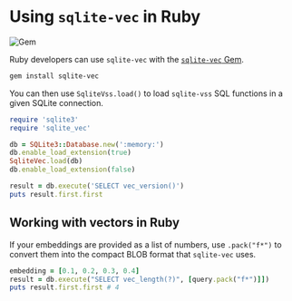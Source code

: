 # Using `sqlite-vec` in Ruby

![Gem](https://img.shields.io/gem/v/sqlite-vec?color=red&logo=rubygems&logoColor=white)

Ruby developers can use `sqlite-vec` with the [`sqlite-vec` Gem](https://rubygems.org/gems/sqlite-vec).


```bash
gem install sqlite-vec
```

You can then use `SqliteVss.load()` to load `sqlite-vss` SQL functions in a given SQLite connection.

```ruby
require 'sqlite3'
require 'sqlite_vec'

db = SQLite3::Database.new(':memory:')
db.enable_load_extension(true)
SqliteVec.load(db)
db.enable_load_extension(false)

result = db.execute('SELECT vec_version()')
puts result.first.first

```


## Working with vectors in Ruby

If your embeddings are provided as a list of numbers, use `.pack("f*")` to convert them into the compact BLOB format that `sqlite-vec` uses.

```ruby
embedding = [0.1, 0.2, 0.3, 0.4]
result = db.execute("SELECT vec_length(?)", [query.pack("f*")]])
puts result.first.first # 4
```
